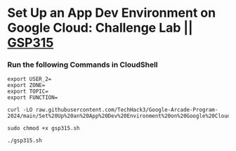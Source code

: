 # Set Up an App Dev Environment on Google Cloud: Challenge Lab || [GSP315](https://www.cloudskillsboost.google/focuses/10379?parent=catalog)

### Run the following Commands in CloudShell

```
export USER_2=
export ZONE=
export TOPIC=
export FUNCTION=
```
```
curl -LO raw.githubusercontent.com/TechHack3/Google-Arcade-Program-2024/main/Set%20Up%20an%20App%20Dev%20Environment%20on%20Google%20Cloud%20Challenge%20Lab/gsp315.sh

sudo chmod +x gsp315.sh

./gsp315.sh
```



